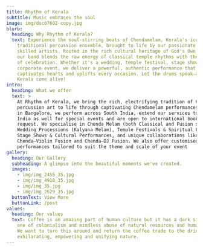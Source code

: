 ```yaml
---
title: Rhythm of Kerala
subtitle: Music embraces the soul
image: img/dsc07602-copy.jpg
blurb:
  heading: Why Rhythm of Kerala?
  text: Experience the soul-stirring beats of Chendamelam, Kerala's iconic
    traditional percussion ensemble, brought to life by our passionate and
    skilled artists. Rooted in the rich cultural heritage of God's Own Country,
    our band blends the raw energy of classical temple rhythms with the spirit
    of celebration. Whether it's a wedding, temple festival, stage show, or
    corporate event, we deliver a powerful, authentic performance that
    captivates hearts and uplifts every occasion. Let the drums speak—and feel
    Kerala come alive!
intro:
  heading: What we offer
  text: >
    At Rhythm of Kerala, we bring the rich, electrifying tradition of Kerala’s
    percussion art to life through captivating Chendamelam performances. Based
    in Bangalore, we perform across South India, extend our services to North
    India as well for special events and are open to international bookings on
    request. We specialise in Chenda Melam (both Classical and Fusion styles),
    Wedding Processions (Kalyana Melam), Temple Festivals & Spiritual Events,
    Stage Shows & Cultural Performances, and unique collaborations like
    Chenda–Violin Fusion and Chenda–DJ Fusion. We also offer customised Melam
    performances tailored to suit the theme and scale of your event
gallery:
  heading: Our Gallery
  subheading: A glimpse into the beautiful moments we've created.
  images:
    - img/img_2455_35.jpg
    - img/img_4918_35.jpg
    - img/img_35.jpg
    - img/img_2629_35.jpg
  buttonText: View More
  buttonLink: /post
values:
  heading: Our values
  text: Coffee is an amazing part of human culture but it has a dark side too –
    one of colonialism and mindless abuse of natural resources and human lives.
    We want to turn this around and return the coffee trade to the drink’s
    exhilarating, empowering and unifying nature.
---
```

